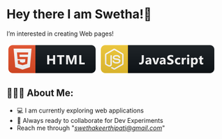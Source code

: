   # Hey there I am Swetha!👋
  <p>
  I’m interested in creating Web pages!
  <img src="">
  </p>
 
  <img src ="https://raw.githubusercontent.com/8bithemant/8bithemant/master/svg/dev/languages/html.svg" alt="html" style="vertical-align:top; margin:4px">
  <img src ="https://raw.githubusercontent.com/8bithemant/8bithemant/master/svg/dev/languages/js.svg" alt="html" style="vertical-align:top; margin:4px">
  
 <h2 align="left">👨🏻‍💻 About Me:</h2>

- :computer: I am currently exploring web applications
- :rocket: Always ready to collaborate for Dev Experiments
- Reach me through "*swethakeerthipati@gmail.com*"


<!---
SwethaKeerthipati/SwethaKeerthipati is a ✨ special ✨ repository because its `README.md` (this file) appears on your GitHub profile.
You can click the Preview link to take a look at your changes.
--->
